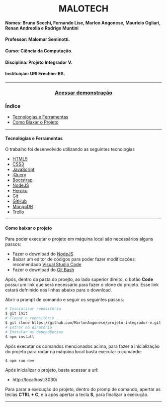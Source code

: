 <h1 align="center">
MALOTECH
</h1>

#### Nomes: Bruno Secchi, Fernando Lise, Marlon Angonese, Maurício Ogliari, Renan Andreolla e Rodrigo Muntini
#### Professor: Malomar Seminotti.
#### Curso: Ciência da Computação.
#### Disciplina: Projeto Integrador V.
#### Instituição: URI Erechim-RS.
---
<h3 align="center">
    <a href="https://projeto-integrador-v.herokuapp.com/home"> Acessar demonstração
    </a>
</h3>

### Índice
- [Tecnologias e Ferramentas](#tecnologias-utilizadas)
- [Como Biaxar o Projeto](#como-baixar-o-projeto)
---

 #### Tecnologias e Ferramentas
 O trabalho foi desenvolvido utilizando as seguintes tecnologias

 - [HTML5](https://html.com/)
 - [CSS3](https://developer.mozilla.org/pt-BR/docs/Web/CSS)
 - [JavaScript](https://www.javascript.com/)
 - [jQuery](https://jquery.com/)
 - [Bootstrap](https://getbootstrap.com/)
 - [NodeJS](https://nodejs.org/en/download/)
 - [Heroku](https://www.heroku.com/)
 - [Git](https://git-scm.com/)
 - [GitHub](https://github.com/)
 - [MongoDB](https://www.mongodb.com/)
 - [Trello](https://trello.com/)

 ---

 #### Como baixar o projeto
Para poder executar o projeto em máquina local são necessários alguns passos:
- Fazer o download do [NodeJS](https://nodejs.org/en/download/)
- Baixar um editor de códigos para poder fazer modificações: recomendado [Visual Studio Code](https://code.visualstudio.com/download)
- Fazer o download do [Git Bash](https://git-scm.com/downloads)

Após, dentro da pasta do proejto, ao lado superior direito, o botão **Code** possui um link que será necessário para fazer o clone do projeto. Esse link estará defninido nas linhas abaixo para o download.

Abrir o prompt de comando e seguir os seguintes passos:

 ```bash
 # Inicializar repositório
 $ git init
 # Clonar o repositório
 $ git clone https://github.com/MarlonAngonese/projeto-integrador-v.git
# Entrar no diretório
# Instalar as dependências
 $ npm install
 ```

Após executar os comandos mencionados acima, para fazer a inicialização do projeto para rodar na máquina local basta executar o comando: 

```bash
$ npm run dev
```
Após inicializar o projeto, basta acessar a url: 
- http://localhost:3030/

Para parar a execução do projeto, dentro do promp de comando, apertar as teclas **CTRL + C**, e a após apertar a tecla **S**, para finalizar a execução.

---